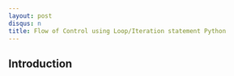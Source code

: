 ```yaml
---
layout: post
disqus: n
title: Flow of Control using Loop/Iteration statement Python
---
```


## Introduction
